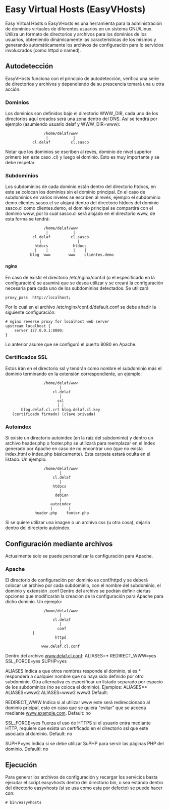 Easy Virtual Hosts (EasyVHosts)
===============================

Easy Virtual Hosts o EasyVHosts es una herramienta para la administración de
dominios virtuales de diferentes usuarios en un sistema GNU/Linux. Utiliza un
formato de directorios y archivos para los dominios de los usuarios, obteniendo
dinámicamente las características de los mismos y generando automáticamente los
archivos de configuración para lo servicios involucrados (como httpd o named).

Autodetección
-------------

EasyVHosts funciona con el principio de autodetección, verifica una serie de
directorios y archivos y dependiendo de su prescencia tomará una u otra acción.

### Dominios

Los dominios son definidos bajo el directorio WWW_DIR, cada uno de los
directorios aquí creados será una zona dentro del DNS. Así se tendrá por ejemplo
(asumiendo usuario delaf y WWW_DIR=www):

                     /home/delaf/www
                      |           |
                cl.delaf         cl.sasco

Notar que los dominios se escriben al revés, dominio de nivel superior primero
(en este caso .cl) y luego el dominio. Esto es muy importante y se debe
respetar.

### Subdominios

Los subdominios de cada dominio están dentro del directorio htdocs, en este se
colocan los dominios sin el dominio principal. En el caso de subdominios en
varios niveles se escriben al revés, ejemplo el subdominio
demo.clientes.sasco.cl se alojará dentro del directorio htdocs del dominio
sasco.cl como clientes.demo, el dominio principal se compartirá con el dominio
www, por lo cual sasco.cl será alojado en el directorio www, de esta forma se
tendrá:

                     /home/delaf/www
                      |           |
                cl.delaf         cl.sasco
                   |                |
                 htdocs           htdocs
                 |    |           |    |
               blog  www        www    clientes.demo

#### nginx

En caso de existir el directorio /etc/nginx/conf.d (o el especificado en la
configuración) se asumirá que se desea utilizar y se creará la configuración
necesaria para cada uno de los subdominios detectados. Se utilizará

	proxy_pass  http://localhost;

Por lo cual en el archivo /etc/nginx/conf.d/default.conf se debe
añadir la siguiente configuración:

	# nginx reverse proxy for localhost web server
	upstream localhost {
		server 127.0.0.1:8080;
	}

Lo anterior asume que se configuró el puerto 8080 en Apache.

### Certificados SSL

Estos irán en el directorio ssl y tendrán como nombre el subdominio más el
dominio terminando en la extensión correspondiente, un ejemplo:

                     /home/delaf/www
                            |
                         cl.delaf
                            |
                           ssl
                           | |
           blog.delaf.cl.crt blog.delaf.cl.key
       (certificado firmado) (clave privada)

### Autoindex

Si existe un directorio autoindex (en la raiz del subdominio) y dentro un
archivo header.php o footer.php se utilizará para reemplazar en el Index
generado por Apache en caso de no encontrar uno (que no exista index.html o
index.php básicamente). Esta carpeta estará oculta en el listado. Un ejemplo:

                     /home/delaf/www
                            |
                         cl.delaf
                            |
                         htdocs
                            |
                          debian
                            |
                        autoindex
                        |       |
                 header.php    footer.php

Si se quiere utilizar una imagen o un archivo css (u otra cosa), dejarla dentro
del directorio autoindex.

Configuración mediante archivos
-------------------------------

Actualmente solo se puede personalizar la configuración para Apache.

### Apache

El directorio de configuración por dominio es conf/httpd y se deberá colocar un
archivo por cada subdominio, con el nombre del subdominio, el dominio y
extensión .conf Dentro del archivo se podrán definir ciertas opciones que
modificarán la creación de la configuración para Apache para dicho dominio. Un
ejemplo:

                     /home/delaf/www
                            |
                         cl.delaf
                            |
                           conf
			    |
                          httpd
                            |
                    www.delaf.cl.conf

Dentro del archivo www.delaf.cl.conf:
ALIASES=*
REDIRECT_WWW=yes
SSL_FORCE=yes
SUPHP=yes

ALIASES		Indica a que otros nombres responde el dominio, si 
		es * responderá a cualquier nombre que no haya sido
		definido por otro subdominio. Otra alternativa es
		especificar un listado separado por espacio de los
		subdominios (no se coloca el dominio).
		Ejemplos:
			ALIASES=*
			ALIASES=www2
			ALIASES=www2 www3
		Default:

REDIRECT_WWW	Indica si al utilizar www este será redireccionado
		al dominio pricipal, esto en caso que se quiera "evitar"
		que se acceda mediante www.example.com.
		Default: no

SSL_FORCE=yes	Fuerza el uso de HTTPS si el usuario entra mediante HTTP,
		requiere que exista un certificado en el directorio ssl
		que este asociado al dominio.
		Default: no

SUPHP=yes	Indica si se debe utilizar SuPHP para servir las páginas
		PHP del dominio.
		Defaultl: no

Ejecución
---------

Para generar los archivos de configuración y recargar los servicios basta
ejecutar el script easyvhosts dentro del directorio bin, o sea estándo dentro
del directorio easyvhosts (si se usa como esta por defecto) se puede hacer con:

	# bin/easyvhosts
